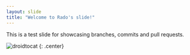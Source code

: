 ```yaml
---
layout: slide
title: "Welcome to Rado's slide!"
---
```


This is a test slide for showcasing branches, commits and pull requests.

![droidtocat](https://octodex.github.com/images/droidtocat.png)
{: .center}
